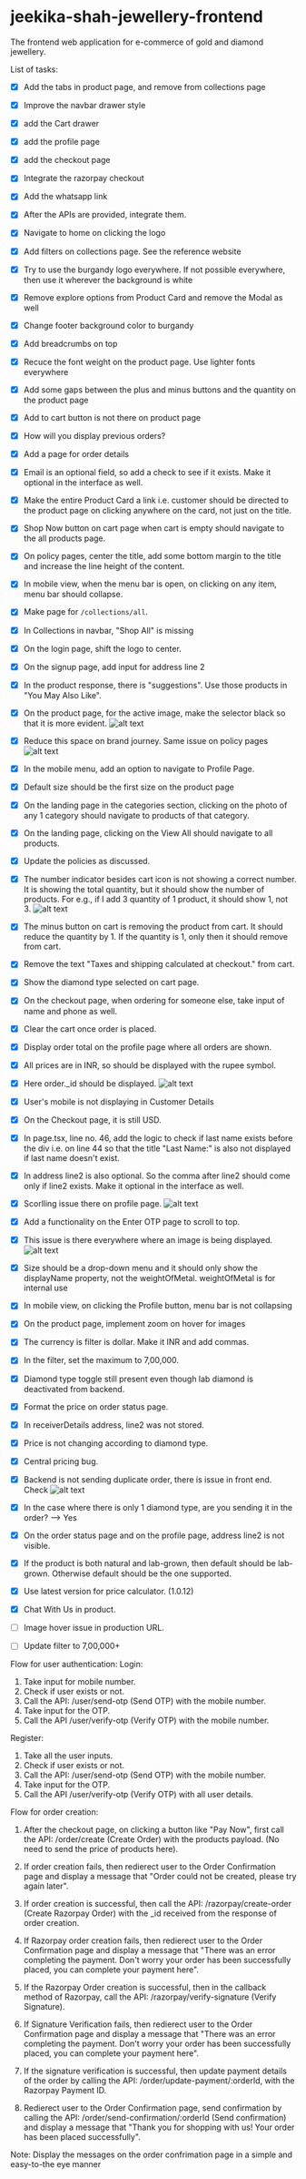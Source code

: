 # jeekika-shah-jewellery-frontend
The frontend web application for e-commerce of gold and diamond jewellery.


List of tasks:

- [x] Add the tabs in product page, and remove from collections page
- [x] Improve the navbar drawer style
- [x] add the Cart drawer
- [x] add the profile page
- [x] add the checkout page
- [x] Integrate the razorpay checkout
- [x] Add the whatsapp link
- [x] After the APIs are provided, integrate them.
- [x] Navigate to home on clicking the logo
- [x] Add filters on collections page. See the reference website
- [x] Try to use the burgandy logo everywhere. If not possible everywhere, then use it wherever the background is white
- [x] Remove explore options from Product Card and remove the Modal as well
- [x] Change footer background color to burgandy
- [x] Add breadcrumbs on top
- [x] Recuce the font weight on the product page. Use lighter fonts everywhere
- [x] Add some gaps between the plus and minus buttons and the quantity on the product page
- [x] Add to cart button is not there on product page
- [x] How will you display previous orders?
- [x] Add a page for order details
- [x] Email is an optional field, so add a check to see if it exists. Make it optional in the interface as well.
- [x] Make the entire Product Card a link i.e. customer should be directed to the product page on clicking anywhere on the card, not just on the title.
- [x] Shop Now button on cart page when cart is empty should navigate to the all products page.
- [x] On policy pages, center the title, add some bottom margin to the title and increase the line height of the content.
- [x] In mobile view, when the menu bar is open, on clicking on any item, menu bar should collapse.
- [x] Make page for `/collections/all`.
- [x] In Collections in navbar, "Shop All" is missing
- [x] On the login page, shift the logo to center.
- [x] On the signup page, add input for address line 2
- [x] In the product response, there is "suggestions". Use those products in "You May Also Like".
- [x] On the product page, for the active image, make the selector black so that it is more evident. ![alt text](image-1.png)
- [x] Reduce this space on brand journey. Same issue on policy pages ![alt text](image-2.png)
- [x] In the mobile menu, add an option to navigate to Profile Page.
- [x] Default size should be the first size on the product page
- [x] On the landing page in the categories section, clicking on the photo of any 1 category should navigate to products of that category.
- [x] On the landing page, clicking on the View All should navigate to all products.
- [x] Update the policies as discussed.
- [x] The number indicator besides cart icon is not showing a correct number. It is showing the total quantity, but it should show the number of products. For e.g., if I add 3 quantity of 1 product, it should show 1, not 3. ![alt text](image-4.png)
- [x] The minus button on cart is removing the product from cart. It should reduce the quantity by 1. If the quantity is 1, only then it should remove from cart.
- [x] Remove the text "Taxes and shipping calculated at checkout." from cart.
- [x] Show the diamond type selected on cart page.
- [x] On the checkout page, when ordering for someone else, take input of name and phone as well.
- [x] Clear the cart once order is placed.
- [x] Display order total on the profile page where all orders are shown.
- [x] All prices are in INR, so should be displayed with the rupee symbol.
- [x] Here order._id should be displayed. ![alt text](image-5.png)
- [x] User's mobile is not displaying in Customer Details
- [x] On the Checkout page, it is still USD.
- [x] In page.tsx, line no. 46, add the logic to check if last name exists before the div i.e. on line 44 so that the title "Last Name:" is also not displayed if last name doesn't exist.
- [x] In address line2 is also optional. So the comma after line2 should come only if line2 exists. Make it optional in the interface as well.
- [x] Scorlling issue there on profile page. ![alt text](image-6.png)
- [x] Add a functionality on the Enter OTP page to scroll to top.
- [x] This issue is there everywhere where an image is being displayed. ![alt text](image-3.png)
- [x] Size should be a drop-down menu and it should only show the displayName property, not the weightOfMetal. weightOfMetal is for internal use
- [x] In mobile view, on clicking the Profile button, menu bar is not collapsing
- [x] On the product page, implement zoom on hover for images
- [x] The currency is filter is dollar. Make it INR and add commas.
- [x] In the filter, set the maximum to 7,00,000.
- [x] Diamond type toggle still present even though lab diamond is deactivated from backend.
- [x] Format the price on order status page.
- [x] In receiverDetails address, line2 was not stored.
- [x] Price is not changing according to diamond type.
- [x] Central pricing bug.
- [x] Backend is not sending duplicate order, there is issue in front end. Check ![alt text](image-7.png)
- [x] In the case where there is only 1 diamond type, are you sending it in the order? --> Yes
- [x] On the order status page and on the profile page, address line2 is not visible.
- [x] If the product is both natural and lab-grown, then default should be lab-grown. Otherwise default should be the one supported.
- [x] Use latest version for price calculator. (1.0.12)
- [x] Chat With Us in product.
- [ ] Image hover issue in production URL.
- [ ] Update filter to 7,00,000+


Flow for user authentication:
Login:
1. Take input for mobile number.
2. Check if user exists or not.
3. Call the API: /user/send-otp (Send OTP) with the mobile number.
4. Take input for the OTP.
5. Call the API /user/verify-otp (Verify OTP) with the mobile number.

Register:
1. Take all the user inputs.
2. Check if user exists or not.
3. Call the API: /user/send-otp (Send OTP) with the mobile number.
4. Take input for the OTP.
5. Call the API /user/verify-otp (Verify OTP) with all user details.


Flow for order creation:
1. After the checkout page, on clicking a button like "Pay Now", first call the API: /order/create (Create Order) with the products payload. (No need to send the price of products here).

2. If order creation fails, then redierect user to the Order Confirmation page and display a message that "Order could not be created, please try again later".

3. If order creation is successful, then call the API: /razorpay/create-order (Create Razorpay Order) with the _id received from the response of order creation.

4. If Razorpay order creation fails, then redierect user to the Order Confirmation page and display a message that "There was an error completing the payment. Don't worry your order has been successfully placed, you can complete your payment here".

5. If the Razorpay Order creation is successful, then in the callback method of Razorpay, call the API: /razorpay/verify-signature (Verify Signature).

6. If Signature Verification fails, then redierect user to the Order Confirmation page and display a message that "There was an error completing the payment. Don't worry your order has been successfully placed, you can complete your payment here".

7. If the signature verification is successful, then update payment details of the order by calling the API: /order/update-payment/:orderId, with the Razorpay Payment ID.

8. Redierect user to the Order Confirmation page, send confirmation by calling the API: /order/send-confirmation/:orderId (Send confirmation) and display a message that "Thank you for shopping with us! Your order has been placed successfully".

Note: Display the messages on the order confrimation page in a simple and easy-to-the eye manner
